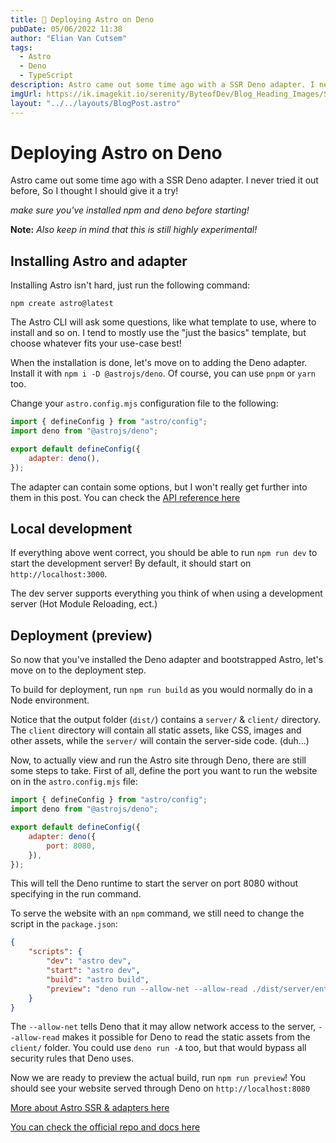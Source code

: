 ```yaml
---
title: 🚀 Deploying Astro on Deno
pubDate: 05/06/2022 11:38
author: "Elian Van Cutsem"
tags:
  - Astro
  - Deno
  - TypeScript
description: Astro came out some time ago with a SSR Deno adapter. I never tried it out before, So I thought I should give it a try!
imgUrl: https://ik.imagekit.io/serenity/ByteofDev/Blog_Heading_Images/State_of_the_Web_Deno
layout: "../../layouts/BlogPost.astro"
---
```


# Deploying Astro on Deno

Astro came out some time ago with a SSR Deno adapter. I never tried it out before, So I thought I should give it a try!

_make sure you've installed npm and deno before starting!_

**Note:** _Also keep in mind that this is still highly experimental!_

## Installing Astro and adapter

Installing Astro isn't hard, just run the following command:

```shell
npm create astro@latest
```

The Astro CLI will ask some questions, like what template to use, where to install and so on. I tend to mostly use the "just the basics" template, but choose whatever fits your use-case best!

When the installation is done, let's move on to adding the Deno adapter. Install it with `npm i -D @astrojs/deno`. Of course, you can use `pnpm` or `yarn` too.

Change your `astro.config.mjs` configuration file to the following:

```js
import { defineConfig } from "astro/config";
import deno from "@astrojs/deno";

export default defineConfig({
	adapter: deno(),
});
```

The adapter can contain some options, but I won't really get further into them in this post. You can check the [API reference here](https://github.com/withastro/astro/tree/main/packages/integrations/deno#api)

## Local development

If everything above went correct, you should be able to run `npm run dev` to start the development server! By default, it should start on `http://localhost:3000`.

The dev server supports everything you think of when using a development server (Hot Module Reloading, ect.)

## Deployment (preview)

So now that you've installed the Deno adapter and bootstrapped Astro, let's move on to the deployment step.

To build for deployment, run `npm run build` as you would normally do in a Node environment.

Notice that the output folder (`dist/`) contains a `server/` & `client/` directory. The `client` directory will contain all static assets, like CSS, images and other assets, while the `server/` will contain the server-side code. (duh...)

Now, to actually view and run the Astro site through Deno, there are still some steps to take. First of all, define the port you want to run the website on in the `astro.config.mjs` file:

```js
import { defineConfig } from "astro/config";
import deno from "@astrojs/deno";

export default defineConfig({
	adapter: deno({
		port: 8080,
	}),
});
```

This will tell the Deno runtime to start the server on port 8080 without specifying in the run command.

To serve the website with an `npm` command, we still need to change the script in the `package.json`:

```json
{
	"scripts": {
		"dev": "astro dev",
		"start": "astro dev",
		"build": "astro build",
		"preview": "deno run --allow-net --allow-read ./dist/server/entry.mjs"
	}
}
```

The `--allow-net` tells Deno that it may allow network access to the server, `--allow-read` makes it possible for Deno to read the static assets from the `client/` folder. You could use `deno run -A` too, but that would bypass all security rules that Deno uses.

Now we are ready to preview the actual build, run `npm run preview`! You should see your website served through Deno on `http://localhost:8080`

[More about Astro SSR & adapters here](https://docs.astro.build/en/guides/server-side-rendering/#enabling-ssr-in-your-project)

[You can check the official repo and docs here](https://github.com/withastro/astro/tree/main/packages/integrations/deno)
